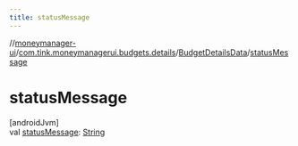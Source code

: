 ```yaml
---
title: statusMessage
---
```

//[moneymanager-ui](../../../index.html)/[com.tink.moneymanagerui.budgets.details](../index.html)/[BudgetDetailsData](index.html)/[statusMessage](status-message.html)



# statusMessage



[androidJvm]\
val [statusMessage](status-message.html): [String](https://kotlinlang.org/api/latest/jvm/stdlib/kotlin/-string/index.html)




